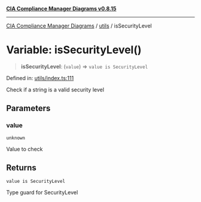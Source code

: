 [**CIA Compliance Manager Diagrams v0.8.15**](../../README.md)

***

[CIA Compliance Manager Diagrams](../../modules.md) / [utils](../README.md) / isSecurityLevel

# Variable: isSecurityLevel()

> **isSecurityLevel**: (`value`) => `value is SecurityLevel`

Defined in: [utils/index.ts:111](https://github.com/Hack23/cia-compliance-manager/blob/50a3bb1fa64948444e36c06fee075b5043350db0/src/utils/index.ts#L111)

Check if a string is a valid security level

## Parameters

### value

`unknown`

Value to check

## Returns

`value is SecurityLevel`

Type guard for SecurityLevel
